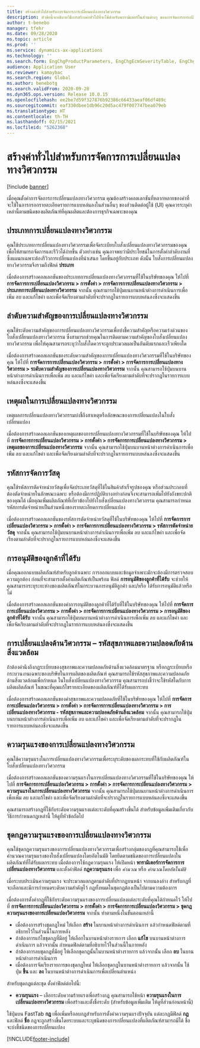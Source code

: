 ```yaml
---
title: สร้างค่าทั่วไปสำหรับการจัดการการเปลี่ยนแปลงทางวิศวกรรม
description: หัวข้อนี้จะอธิบายวิธีการสร้างค่าทั่วไปที่จะใช้สำหรับพารามิเตอร์ในส่วนต่างๆ ของการจัดการการเปลี่ยนแปลงทางวิศวกรรม
author: t-benebo
manager: tfehr
ms.date: 09/28/2020
ms.topic: article
ms.prod: ''
ms.service: dynamics-ax-applications
ms.technology: ''
ms.search.form: EngChgProductParameters, EngChgEcmSeverityTable, EngChgEcmSeverityRuleSet, EngChgEcmSeverityLookup,EngChgEcmSeverityChart,EngChgEcmRequestSeverityChart,EngChgEcmPriorityTable, EngChgEcmPriorityLookup, EngChgEcmPriorityChart, EngChgEcmMaterialDisposition, EngChgEcmEH
audience: Application User
ms.reviewer: kamaybac
ms.search.region: Global
ms.author: benebotg
ms.search.validFrom: 2020-09-28
ms.dyn365.ops.version: Release 10.0.15
ms.openlocfilehash: ee2be7d59f327876b92386c66433aeaf06df489c
ms.sourcegitcommit: eaf330dbee1db96c20d5ac479f007747bea079eb
ms.translationtype: HT
ms.contentlocale: th-TH
ms.lasthandoff: 02/15/2021
ms.locfileid: "5262368"
---
```

# <a name="establish-common-values-for-engineering-change-management"></a>สร้างค่าทั่วไปสำหรับการจัดการการเปลี่ยนแปลงทางวิศวกรรม

[!include [banner](../includes/banner.md)]

เมื่อคุณตั้งค่าการจัดการการเปลี่ยนแปลงทางวิศวกรรม คุณต้องสร้างคอลเลกชันที่หลากหลายของค่าที่จะใช้ในการกรอกรายละเอียดรายการแบบหล่นลงในส่วนอื่นๆ ของส่วนติดต่อผู้ใช้ (UI) คุณควรระบุค่าเหล่านี้ตามชนิดของผลิตภัณฑ์ที่คุณผลิตและต้องการธุรกิจเฉพาะของคุณ

## <a name="engineering-change-categories"></a>ประเภทการเปลี่ยนแปลงทางวิศวกรรม

คุณใช้ประเภทการเปลี่ยนแปลงทางวิศวกรรมเพื่อจัดระเบียบใบสั่งเปลี่ยนแปลงทางวิศวกรรมของคุณ เพื่อให้สามารถจัดการและรีวิวได้ง่ายขึ้น ตัวอย่างเช่น คุณอาจพบว่ามีประโยชน์ในการตั้งค่าลำดับงานที่ซึ่งแผนกเฉพาะต้องรีวิวการเปลี่ยนแปลงที่นำเสนอ โดยขึ้นอยู่กับประเภท ดังนั้น ใบสั่งการเปลี่ยนแปลงทางวิศวกรรมจึงรวมถึงฟิลด์ **ประเภท**

เมื่อต้องการสร้างคอลเลกชันของประเภทการเปลี่ยนแปลงทางวิศวกรรมที่ใช้ในบริษัทของคุณ ให้ไปที่ **การจัดการการเปลี่ยนแปลงวิศวกรรม \> การตั้งค่า \> การจัดการการเปลี่ยนแปลงทางวิศวกรรม \> ประเภทการเปลี่ยนแปลงทางวิศวกรรม** จากนั้น คุณสามารถใช้ปุ่มบนบานหน้าต่างการดำเนินการเพื่อเพิ่ม ลบ และแก้ไขค่า และเพื่อจัดเรียงตามลำดับที่จะปรากฏในรายการแบบหล่นลงซึ่งจะแสดงขึ้น

## <a name="engineering-change-priorities"></a>ลำดับความสำคัญของการเปลี่ยนแปลงทางวิศวกรรม

คุณใช้ระดับความสำคัญของการเปลี่ยนแปลงทางวิศวกรรมเพื่อบ่งชี้ความสำคัญหรือความเร่งด่วนของใบสั่งเปลี่ยนแปลงทางวิศวกรรม ซึ่งสามารถช่วยคุณในการติดตามความสำคัญของใบสั่งเปลี่ยนแปลงทางวิศวกรรม เพื่อให้คุณสามารถระบุว่าใบสั่งใดควรจะถูกประมวลผลเป็นอันดับแรกและเร็วเพียงใด

เมื่อต้องการสร้างคอลเลกชันของระดับความสำคัญของการเปลี่ยนแปลงทางวิศวกรรมที่ใช้ในบริษัทของคุณ ให้ไปที่ **การจัดการการเปลี่ยนแปลงวิศวกรรม \> การตั้งค่า \> การจัดการการเปลี่ยนแปลงทางวิศวกรรม \> ระดับความสำคัญของการเปลี่ยนแปลงทางวิศวกรรม** จากนั้น คุณสามารถใช้ปุ่มบนบานหน้าต่างการดำเนินการเพื่อเพิ่ม ลบ และแก้ไขค่า และเพื่อจัดเรียงตามลำดับที่จะปรากฏในรายการแบบหล่นลงซึ่งจะแสดงขึ้น

## <a name="engineering-change-reasons"></a>เหตุผลในการเปลี่ยนแปลงทางวิศวกรรม

เหตุผลการเปลี่ยนแปลงทางวิศวกรรมบ่งชี้ถึงสาเหตุหรือลักษณะของการเปลี่ยนแปลงในใบสั่งเปลี่ยนแปลง

เมื่อต้องการสร้างคอลเลกชันของเหตุผลของการเปลี่ยนแปลงทางวิศวกรรมที่ใช้ในบริษัทของคุณ ให้ไปที่ **การจัดการการเปลี่ยนแปลงวิศวกรรม \> การตั้งค่า \> การจัดการการเปลี่ยนแปลงทางวิศวกรรม \> เหตุผลของการเปลี่ยนแปลงทางวิศวกรรม** จากนั้น คุณสามารถใช้ปุ่มบนบานหน้าต่างการดำเนินการเพื่อเพิ่ม ลบ และแก้ไขค่า และเพื่อจัดเรียงตามลำดับที่จะปรากฏในรายการแบบหล่นลงซึ่งจะแสดงขึ้น

## <a name="material-disposal-codes"></a>รหัสการจัดการวัสดุ

คุณใช้รหัสการตัดจำหน่ายวัสดุเพื่อจัดประเภทวัสดุที่ใช้ในสินค้าสำเร็จรูปของคุณ หรือส่วนประกอบที่ต้องตัดจำหน่ายในลักษณะเฉพาะ หรือต้องมีการปฏิบัติบางอย่างก่อนจึงจะสามารถเพิ่มไปยังถังขยะปกติของคุณได้ เมื่อคุณเพิ่มผลิตภัณฑ์ที่เกี่ยวข้องไปยังใบสั่งเปลี่ยนแปลงทางวิศวกรรม คุณสามารถกำหนดรหัสการตัดจำหน่ายเป็นส่วนหนึ่งของรายละเอียดการเปลี่ยนแปลง

เมื่อต้องการสร้างคอลเลกชันของรหัสการตัดจำหน่ายวัสดุที่ใช้ในบริษัทของคุณ ให้ไปที่ **การจัดการการเปลี่ยนแปลงวิศวกรรม \> การตั้งค่า \> การจัดการการเปลี่ยนแปลงทางวิศวกรรม \> รหัสการตัดจำหน่ายวัสดุ** จากนั้น คุณสามารถใช้ปุ่มบนบานหน้าต่างการดำเนินการเพื่อเพิ่ม ลบ และแก้ไขค่า และเพื่อจัดเรียงตามลำดับที่จะปรากฏในรายการแบบหล่นลงซึ่งจะแสดงขึ้น

## <a name="received-customer-approval"></a>การอนุมัติของลูกค้าที่ได้รับ

เมื่อคุณออกแบบผลิตภัณฑ์สำหรับลูกค้าเฉพาะ การออกแบบและข้อมูลจำเพาะมักจะต้องมีการตรวจสอบความถูกต้อง ก่อนที่จะสามารถตั้งค่าผลิตภัณฑ์เป็นพร้อม ฟิลด์ **การอนุมัติของลูกค้าที่ได้รับ** จะช่วยให้คุณสามารถระบุระยะห่างของผลิตภัณฑ์ในกระบวนการอนุมัติลูกค้า และ/หรือ ได้รับการอนุมัติแล้วหรือไม่

เมื่อต้องการสร้างคอลเลกชันของค่าการอนุมัติของลูกค้าที่ได้รับที่ใช้ในบริษัทของคุณ ให้ไปที่ **การจัดการการเปลี่ยนแปลงวิศวกรรม \> การตั้งค่า \> การจัดการการเปลี่ยนแปลงทางวิศวกรรม \> การอนุมัติของลูกค้าที่ได้รับ** จากนั้น คุณสามารถใช้ปุ่มบนบานหน้าต่างการดำเนินการเพื่อเพิ่ม ลบ และแก้ไขค่า และเพื่อจัดเรียงตามลำดับที่จะปรากฏในรายการแบบหล่นลงซึ่งจะแสดงขึ้น

## <a name="engineering-change--environmental-health-and-safety-codes"></a>การเปลี่ยนแปลงด้านวิศวกรรม – รหัสสุขภาพและความปลอดภัยด้านสิ่งแวดล้อม

ถ้าต้องคำนึงถึงกฎระเบียบของสุขภาพและความปลอดภัยด้านสิ่งแวดล้อมมาตรฐาน หรือกฎระเบียบหรือกระบวนงานเฉพาะของบริษัทในการผลิตของผลิตภัณฑ์ คุณสามารถใช้รหัสสุขภาพและความปลอดภัยด้านสิ่งแวดล้อมเพื่อกำหนด ในใบสั่งเปลี่ยนแปลงทางวิศวกรรม คุณสามารถบ่งชี้ว่าจะใช้รหัสใดกับการผลิตผลิตภัณฑ์ ในขณะที่คุณแก้ไขรายละเอียดของผลิตภัณฑ์ที่ได้รับผลกระทบ

เมื่อต้องการสร้างคอลเลกชันของค่าสุขภาพและความปลอดภัยที่ใช้ในบริษัทของคุณ ให้ไปที่ **การจัดการการเปลี่ยนแปลงวิศวกรรม \> การตั้งค่า \> การจัดการการเปลี่ยนแปลงทางวิศวกรรม \> การเปลี่ยนแปลงทางวิศวกรรม - รหัสสุขภาพและความปลอดภัยด้านสิ่งแวดล้อม** จากนั้น คุณสามารถใช้ปุ่มบนบานหน้าต่างการดำเนินการเพื่อเพิ่ม ลบ และแก้ไขค่า และเพื่อจัดเรียงตามลำดับที่จะปรากฏในรายการแบบหล่นลงซึ่งจะแสดงขึ้น

## <a name="engineering-change-severities"></a>ความรุนแรงของการเปลี่ยนแปลงทางวิศวกรรม

คุณใช้ความรุนแรงในการเปลี่ยนแปลงทางวิศวกรรมเพื่อระบุระดับของผลกระทบที่ใช้กับผลิตภัณฑ์ในใบสั่งเปลี่ยนแปลงทางวิศวกรรม

เมื่อต้องการสร้างคอลเลกชันของความรุนแรงในการเปลี่ยนแปลงทางวิศวกรรมที่ใช้ในบริษัทของคุณ ให้ไปที่ **การจัดการการเปลี่ยนแปลงวิศวกรรม \> การตั้งค่า \> การจัดการการเปลี่ยนแปลงทางวิศวกรรม \> ความรุนแรงในการเปลี่ยนแปลงทางวิศวกรรม** จากนั้น คุณสามารถใช้ปุ่มบนบานหน้าต่างการดำเนินการเพื่อเพิ่ม ลบ และแก้ไขค่า และเพื่อจัดเรียงตามลำดับที่จะปรากฏในรายการแบบหล่นลงซึ่งจะแสดงขึ้น

คุณสามารถสร้างกฎที่ใช้กับระดับความรุนแรงแต่ละระดับที่คุณสร้างขึ้นได้ สำหรับข้อมูลเพิ่มเติมเกี่ยวกับวิธีการกำหนดกฎเหล่านี้ ให้ดูที่หัวข้อถัดไป

## <a name="engineering-change-severity-rule-sets"></a>ชุดกฎความรุนแรงของการเปลี่ยนแปลงทางวิศวกรรม

คุณใช้ชุดกฎความรุนแรงของการเปลี่ยนแปลงทางวิศวกรรมเพื่อสร้างกลุ่มของกฎที่คุณสามารถใช้เพื่อคำนวณความรุนแรงของใบสั่งเปลี่ยนแปลงโดยอัตโนมัติ โดยยึดตามชนิดของการเปลี่ยนแปลงในผลิตภัณฑ์ที่ได้รับผลกระทบ เมื่อต้องการใช้กฎความรุนแรง ให้เปิดหน้า **พารามิเตอร์การจัดการการเปลี่ยนแปลงทางวิศวกรรม** และตั้งค่าฟิลด์ **กฎความรุนแรง** เพื่อ *คำนวณ* หรือ *คำนวณโดยอัตโนมัติ*

เมื่อระบบประเมินความรุนแรง จะประมวลผลกฎตามลำดับที่ปรากฏบนหน้า จากบนลงล่าง สำหรับกฎที่จะเลือกและมีการกำหนดระดับความสำคัญไว้ กฎทั้งหมดในชุดกฎต้องเป็นไปตามความต้องการ

เมื่อต้องการตั้งค่ากฎที่ใช้กับระดับความรุนแรงของการเปลี่ยนแปลงแต่ละระดับที่คุณได้กำหนดไว้ ให้ไปที่ **การจัดการการเปลี่ยนแปลงวิศวกรรม \> การตั้งค่า \> การจัดการการเปลี่ยนแปลงวิศวกรรม \> ชุดกฎความรุนแรงของการเปลี่ยนแปลงวิศวกรรม** จากนั้น ทำตามหนึ่งในขั้นตอนเหล่านี้

- เมื่อต้องการสร้างชุดกฎใหม่ ให้เลือก **สร้าง** ในบานหน้าต่างการดำเนินการ แล้วกำหนดฟิลด์ตามที่อธิบายไว้ในส่วนนี้ในภายหลัง
- ถ้าต้องการแก้ไขชุดกฎที่มีอยู่ ให้เลือกในบานหน้าต่างรายการ เลือก **แก้ไข** บนบานหน้าต่างการดำเนินการ แล้วจากนั้น กำหนดฟิลด์ตามที่อธิบายไว้ในส่วนนี้ในภายหลัง
- ถ้าต้องการลบชุดกฎที่มีอยู่ ให้เลือกชุดกฎนั้นในบานหน้าต่างรายการ แล้วจากนั้น เลือก **ลบ** ในบานหน้าต่างการดำเนินการ
- เมื่อต้องการจัดเรียงรายการของชุดกฎใหม่ ให้เลือกชุดกฎในบานหน้าต่างรายการ แล้วจากนั้น ใช้ปุ่ม  **ขึ้น** และ **ลง** ในบานหน้าต่างการดำเนินการเพื่อเปลี่ยนตำแหน่ง

สำหรับชุดกฎแต่ละชุด ตั้งค่าฟิลด์ต่อไปนี้:

- **ความรุนแรง** – เลือกระดับความร้ายแรงเพื่อสร้างกฎ คุณสามารถใช้หน้า **ความรุนแรงในการเปลี่ยนแปลงทางวิศวกรรม** เพื่อสร้างและตั้งชื่อระดับ (สำหรับข้อมูลเพิ่มเติม ให้ดูที่ส่วนก่อนหน้านี้)

ใช้ปุ่มบน FastTab **กฎ** เพื่อเพิ่มหรือลบกฎสำหรับการตั้งค่าความรุนแรงปัจจุบัน แต่ละกฎมีฟิลด์ **กฎ** และฟิลด์ **ชื่อ** กฎจะถูกสร้างขึ้นโดยระบบและระบุชนิดของการเปลี่ยนแปลงที่ผลิตภัณฑ์สามารถมีได้ ชื่อจะบ่งชี้ชนิดของการเปลี่ยนแปลง


[!INCLUDE[footer-include](../../includes/footer-banner.md)]